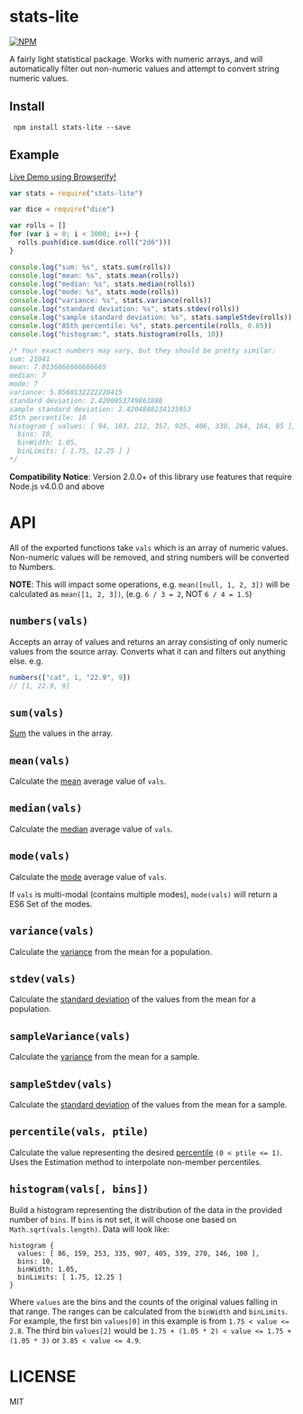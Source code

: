 stats-lite
=====

[![NPM](https://nodei.co/npm/stats-lite.png)](https://nodei.co/npm/stats-lite/)

A fairly light statistical package. Works with numeric arrays, and will automatically filter out non-numeric values and attempt to convert string numeric values.

## Install

```
 npm install stats-lite --save
```

Example
---

[Live Demo using Browserify!](http://requirebin.com/embed?gist=brycebaril/9591291)

```javascript
var stats = require("stats-lite")

var dice = require("dice")

var rolls = []
for (var i = 0; i < 3000; i++) {
  rolls.push(dice.sum(dice.roll("2d6")))
}

console.log("sum: %s", stats.sum(rolls))
console.log("mean: %s", stats.mean(rolls))
console.log("median: %s", stats.median(rolls))
console.log("mode: %s", stats.mode(rolls))
console.log("variance: %s", stats.variance(rolls))
console.log("standard deviation: %s", stats.stdev(rolls))
console.log("sample standard deviation: %s", stats.sampleStdev(rolls))
console.log("85th percentile: %s", stats.percentile(rolls, 0.85))
console.log("histogram:", stats.histogram(rolls, 10))

/* Your exact numbers may vary, but they should be pretty similar:
sum: 21041
mean: 7.0136666666666665
median: 7
mode: 7
variance: 5.8568132222220415
standard deviation: 2.4200853749861886
sample standard deviation: 2.4204888234135953
85th percentile: 10
histogram { values: [ 94, 163, 212, 357, 925, 406, 330, 264, 164, 85 ],
  bins: 10,
  binWidth: 1.05,
  binLimits: [ 1.75, 12.25 ] }
*/

```

**Compatibility Notice**: Version 2.0.0+ of this library use features that require Node.js v4.0.0 and above

API
===

All of the exported functions take `vals` which is an array of numeric values. Non-numeric values will be removed, and string numbers will be converted to Numbers.

**NOTE**: This will impact some operations, e.g. `mean([null, 1, 2, 3])` will be calculated as `mean([1, 2, 3])`, (e.g. `6 / 3 = 2`, NOT `6 / 4 = 1.5`)

`numbers(vals)`
---

Accepts an array of values and returns an array consisting of only numeric values from the source array. Converts what it can and filters out anything else. e.g.

```js
numbers(["cat", 1, "22.9", 9])
// [1, 22.9, 9]
```

`sum(vals)`
---

[Sum](http://en.wikipedia.org/wiki/Summation) the values in the array.

`mean(vals)`
---

Calculate the [mean](http://en.wikipedia.org/wiki/Mean) average value of `vals`.

`median(vals)`
---

Calculate the [median](http://en.wikipedia.org/wiki/Median) average value of `vals`.

`mode(vals)`
---

Calculate the [mode](http://en.wikipedia.org/wiki/Mode_statistics) average value of `vals`.

If `vals` is multi-modal (contains multiple modes), `mode(vals)` will return a ES6 Set of the modes.

`variance(vals)`
---

Calculate the [variance](http://en.wikipedia.org/wiki/Variance) from the mean for a population.

`stdev(vals)`
---

Calculate the [standard deviation](http://en.wikipedia.org/wiki/Standard_deviation) of the values from the mean for a population.

`sampleVariance(vals)`
---

Calculate the [variance](http://en.wikipedia.org/wiki/Variance) from the mean for a sample.

`sampleStdev(vals)`
---

Calculate the [standard deviation](http://en.wikipedia.org/wiki/Standard_deviation) of the values from the mean for a sample.


`percentile(vals, ptile)`
---

Calculate the value representing the desired [percentile](http://en.wikipedia.org/wiki/Percentile) `(0 < ptile <= 1)`. Uses the Estimation method to interpolate non-member percentiles.

`histogram(vals[, bins])`
---

Build a histogram representing the distribution of the data in the provided number of `bins`. If `bins` is not set, it will choose one based on `Math.sqrt(vals.length)`. Data will look like:
```
histogram {
  values: [ 86, 159, 253, 335, 907, 405, 339, 270, 146, 100 ],
  bins: 10,
  binWidth: 1.05,
  binLimits: [ 1.75, 12.25 ]
}
```
Where `values` are the bins and the counts of the original values falling in that range. The ranges can be calculated from the `binWidth` and `binLimits`. For example, the first bin `values[0]` in this example is from `1.75 < value <= 2.8`. The third bin `values[2]` would be `1.75 + (1.05 * 2) < value <= 1.75 + (1.05 * 3)` or `3.85 < value <= 4.9`.

LICENSE
=======

MIT
